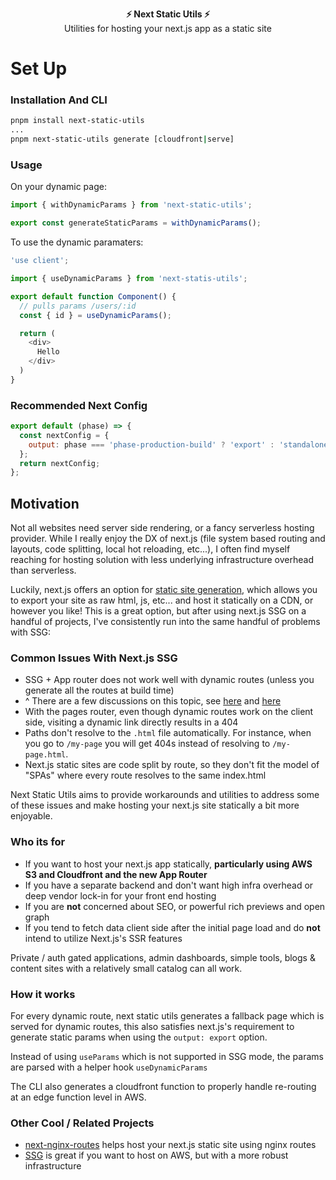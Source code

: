 <p align="center">
  <b>
    ⚡️ Next Static Utils ⚡️
  </b>
  <br/>
  Utilities for hosting your next.js app as a static site
</p>

# Set Up

### Installation And CLI

```bash
pnpm install next-static-utils
...
pnpm next-static-utils generate [cloudfront|serve]
```

### Usage

On your dynamic page:

```javascript
import { withDynamicParams } from 'next-static-utils';

export const generateStaticParams = withDynamicParams();
```

To use the dynamic paramaters:

```javascript
'use client';

import { useDynamicParams } from 'next-statis-utils';

export default function Component() {
  // pulls params /users/:id
  const { id } = useDynamicParams();

  return (
    <div>
      Hello
    </div>
  )
}
```

### Recommended Next Config

```javascript
export default (phase) => {
  const nextConfig = {
    output: phase === 'phase-production-build' ? 'export' : 'standalone',
  };
  return nextConfig;
};
```

## Motivation

Not all websites need server side rendering, or a fancy serverless hosting provider. While I really enjoy the DX of next.js (file system based routing and layouts, code splitting, local hot reloading, etc...), I often find myself reaching for hosting solution with less underlying infrastructure overhead than serverless.

Luckily, next.js offers an option for [static site generation](https://nextjs.org/docs/pages/building-your-application/rendering/static-site-generation), which allows you to export your site as raw html, js, etc... and host it statically on a CDN, or however you like! This is a great option, but after using next.js SSG on a handful of projects, I've consistently run into the same handful of problems with SSG:

### Common Issues With Next.js SSG

- SSG + App router does not work well with dynamic routes (unless you generate all the routes at build time)
- ^ There are a few discussions on this topic, see [here](https://github.com/vercel/next.js/discussions/64660#discussioncomment-9667981) and [here](https://github.com/vercel/next.js/discussions/55393#discussioncomment-9668219)
- With the pages router, even though dynamic routes work on the client side, visiting a dynamic link directly results in a 404
- Paths don't resolve to the `.html` file automatically. For instance, when you go to `/my-page` you will get 404s instead of resolving to `/my-page.html`.
- Next.js static sites are code split by route, so they don't fit the model of "SPAs" where every route resolves to the same index.html

Next Static Utils aims to provide workarounds and utilities to address some of these issues and make hosting your next.js site statically a bit more enjoyable.

### Who its for

- If you want to host your next.js app statically, **particularly using AWS S3 and Cloudfront and the new App Router**
- If you have a separate backend and don't want high infra overhead or deep vendor lock-in for your front end hosting
- If you are **not** concerned about SEO, or powerful rich previews and open graph
- If you tend to fetch data client side after the initial page load and do **not** intend to utilize Next.js's SSR features

Private / auth gated applications, admin dashboards, simple tools, blogs & content sites with a relatively small catalog can all work.

### How it works

For every dynamic route, next static utils generates a fallback page which is served for dynamic routes, this also satisfies next.js's requirement to generate static params when using the `output: export` option.

Instead of using `useParams` which is not supported in SSG mode, the params are parsed with a helper hook `useDynamicParams`

The CLI also generates a cloudfront function to properly handle re-routing at an edge function level in AWS.

### Other Cool / Related Projects

- [next-nginx-routes](https://github.com/geops/next-nginx-routes) helps host your next.js static site using nginx routes
- [SSG](https://ssg.dev) is great if you want to host on AWS, but with a more robust infrastructure

